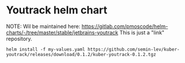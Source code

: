 # Youtrack helm chart 

NOTE: Wil be maintained here: https://gitlab.com/pmoscode/helm-charts/-/tree/master/stable/jetbrains-youtrack
This is just a "link" repository.

```
helm install -f my-values.yaml https://github.com/semin-lev/kuber-youtrack/releases/download/0.1.2/kuber-youtrack-0.1.2.tgz
``` 

